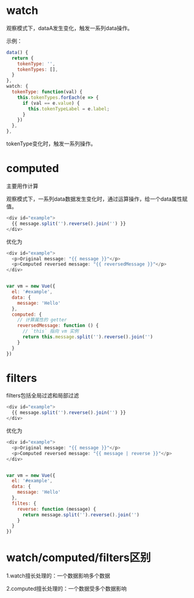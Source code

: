 
# watch

观察模式下，dataA发生变化，触发一系列data操作。


示例：
```javascript
data() {
  return {
    tokenType: '',
    tokenTypes: [],
  }
},
watch: {
  tokenType: function(val) { 
    this.tokenTypes.forEach(e => {
      if (val == e.value) {
        this.tokenTypeLabel = e.label;
      }
    })
  },
},
```
tokenType变化时，触发一系列操作。

# computed

主要用作计算

观察模式下，一系列data数据发生变化时，通过运算操作，给一个data属性赋值。

```javascript
<div id="example">
  {{ message.split('').reverse().join('') }}
</div>
```

优化为

```javascript
<div id="example">
  <p>Original message: "{{ message }}"</p>
  <p>Computed reversed message: "{{ reversedMessage }}"</p>
</div>


var vm = new Vue({
  el: '#example',
  data: {
    message: 'Hello'
  },
  computed: {
    // 计算属性的 getter
    reversedMessage: function () {
      // `this` 指向 vm 实例
      return this.message.split('').reverse().join('')
    }
  }
})
```


# filters

filters包括全局过滤和局部过滤

```javascript
<div id="example">
  {{ message.split('').reverse().join('') }}
</div>
```

优化为

```javascript
<div id="example">
  <p>Original message: "{{ message }}"</p>
  <p>Computed reversed message: "{{ message | reverse }}"</p>
</div>


var vm = new Vue({
  el: '#example',
  data: {
    message: 'Hello'
  },
  filtes: {
    reverse: function (message) {
      return message.split('').reverse().join('')
    }
  }
})
```

# watch/computed/filters区别

1.watch擅长处理的：一个数据影响多个数据

2.computed擅长处理的：一个数据受多个数据影响


